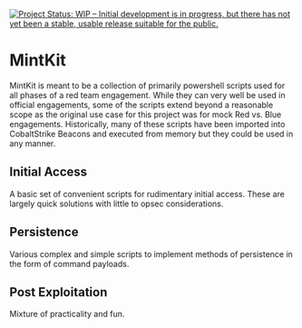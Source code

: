 [![Project Status: WIP – Initial development is in progress, but there has not yet been a stable, usable release suitable for the public.](https://www.repostatus.org/badges/latest/wip.svg)](https://www.repostatus.org/#wip)

# MintKit
MintKit is meant to be a collection of primarily powershell scripts used for all phases of a red team engagement. While they can very well be used in official engagements, some of the scripts extend beyond a reasonable scope as the original use case for this project was for mock Red vs. Blue engagements. Historically, many of these scripts have been imported into CobaltStrike Beacons and executed from memory but they could be used in any manner.

## Initial Access
A basic set of convenient scripts for rudimentary initial access. These are largely quick solutions with little to opsec considerations.

## Persistence
Various complex and simple scripts to implement methods of persistence in the form of command payloads.

## Post Exploitation
Mixture of practicality and fun.
